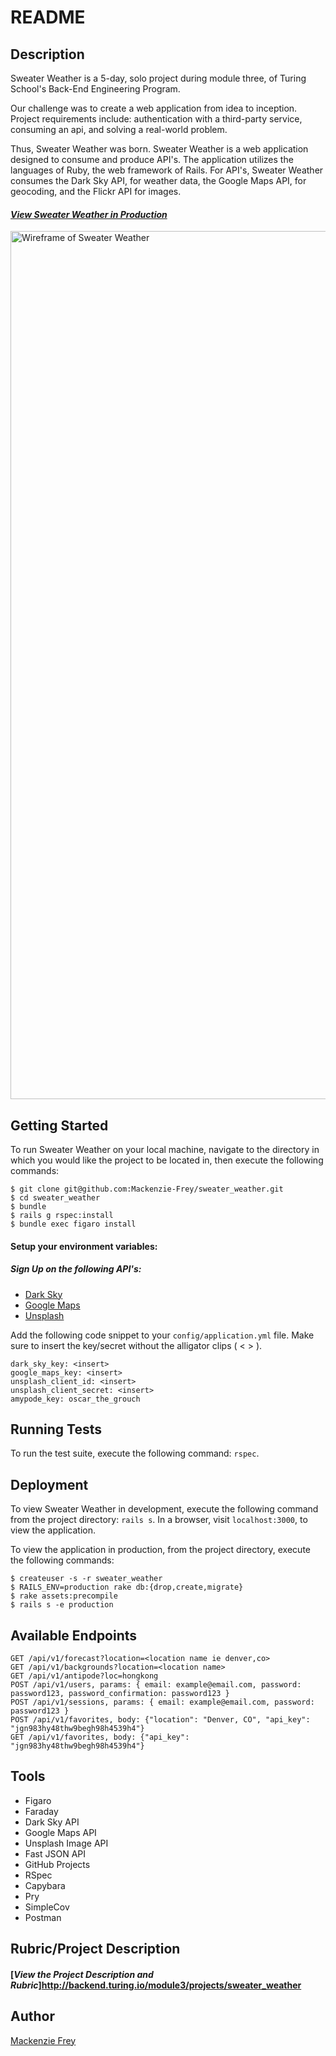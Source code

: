 # README

## Description
Sweater Weather is a 5-day, solo project during module three, of Turing School's Back-End Engineering Program.

Our challenge was to create a web application from idea to inception. Project requirements include: authentication with a third-party service, consuming an api, and solving a real-world problem.

Thus, Sweater Weather was born. Sweater Weather is a web application designed to consume and produce API's. The application utilizes the languages of Ruby, the web framework of Rails. For API's, Sweater Weather consumes the Dark Sky API, for weather data, the Google Maps API, for geocoding, and the Flickr API for images.

#### [**_View Sweater Weather in Production_**](https://weather-for-sweaters.herokuapp.com/) </br>

<img width="1389" alt="Wireframe of Sweater Weather" src="http://backend.turing.io/module3/projects/images/sweater_weather/root.png">

## Getting Started

To run Sweater Weather on your local machine, navigate to the directory in which you would like the project to be located in, then execute the following commands:

```
$ git clone git@github.com:Mackenzie-Frey/sweater_weather.git
$ cd sweater_weather
$ bundle
$ rails g rspec:install
$ bundle exec figaro install
```
#### Setup your environment variables:

##### Sign Up on the following API's:
* [Dark Sky](https://darksky.net/dev)
* [Google Maps](https://developers.google.com/maps/documentation/javascript/get-api-key)
* [Unsplash](https://unsplash.com/developers)


Add the following code snippet to your `config/application.yml` file. Make sure to insert the key/secret without the alligator clips ( < > ).
```
dark_sky_key: <insert>
google_maps_key: <insert>
unsplash_client_id: <insert>
unsplash_client_secret: <insert>
amypode_key: oscar_the_grouch
```

## Running Tests

To run the test suite, execute the following command: `rspec`.

## Deployment

To view Sweater Weather in development, execute the following command from the project directory: `rails s`. In a browser, visit `localhost:3000`, to view the application.

To view the application in production, from the project directory, execute the following commands:
```
$ createuser -s -r sweater_weather
$ RAILS_ENV=production rake db:{drop,create,migrate}
$ rake assets:precompile
$ rails s -e production
```

## Available Endpoints
```
GET /api/v1/forecast?location=<location name ie denver,co>
GET /api/v1/backgrounds?location=<location name>
GET /api/v1/antipode?loc=hongkong
POST /api/v1/users, params: { email: example@email.com, password: password123, password_confirmation: password123 }
POST /api/v1/sessions, params: { email: example@email.com, password: password123 }
POST /api/v1/favorites, body: {"location": "Denver, CO", "api_key": "jgn983hy48thw9begh98h4539h4"}
GET /api/v1/favorites, body: {"api_key": "jgn983hy48thw9begh98h4539h4"}
```

## Tools
* Figaro
* Faraday
* Dark Sky API
* Google Maps API
* Unsplash Image API
* Fast JSON API
* GitHub Projects
* RSpec
* Capybara
* Pry
* SimpleCov
* Postman

## Rubric/Project Description
#### [**_View the Project Description and Rubric_**]http://backend.turing.io/module3/projects/sweater_weather

## Author
[Mackenzie Frey](https://github.com/Mackenzie-Frey)
